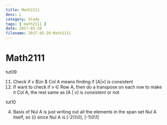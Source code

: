 ```yaml
---
title: Math2111
desc: L
category: Study
tags: [ math2111 ]
date: 2017-03-28
filename: 2017-03-28-Math2111
---
```


# Math2111

tut09

11. Check if v $\in $ Col A means finding if [A|v] is consistent
12. If want to check if v $\in$ Row A, then do a transpose on each row to make it Col A, the rest same as [A | v] is consistent or not

tut10

4. Basis of Nul A is just writing out all the elements in the span set Nul A itself, so (i) since Nul A is [-2\\1\\0], [-1\\0\\1]

